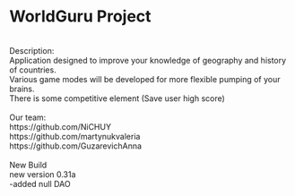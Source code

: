 # WorldGuru Project <br />
<br />
Description: <br />
Application designed to improve your knowledge of geography and history of countries. <br />
Various game modes will be developed for more flexible pumping of your brains. <br />
There is some competitive element (Save user high score) <br />
<br />
Our team: <br />
https://github.com/NiCHUY <br />
https://github.com/martynukvaleria <br />
https://github.com/GuzarevichAnna  <br />
<br /> 
New Build <br />
new version 0.31a <br />
-added null DAO
